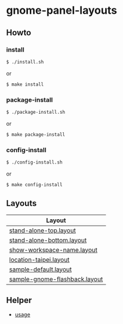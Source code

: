 
# gnome-panel-layouts


## Howto


### install

``` sh
$ ./install.sh
```

or

``` sh
$ make install
```


### package-install

``` sh
$ ./package-install.sh
```

or

``` sh
$ make package-install
```


### config-install

``` sh
$ ./config-install.sh
```

or

``` sh
$ make config-install
```


## Layouts

| Layout |
| --- |
| [stand-alone-top.layout](config/gnome-panel-layouts/stand-alone-top.layout) |
| [stand-alone-bottom.layout](config/gnome-panel-layouts/stand-alone-bottom.layout) |
| [show-workspace-name.layout](config/gnome-panel-layouts/show-workspace-name.layout) |
| [location-taipei.layout](config/gnome-panel-layouts/location-taipei.layout) |
| [sample-default.layout](config/gnome-panel-layouts/sample-default.layout) |
| [sample-gnome-flashback.layout](config/gnome-panel-layouts/sample-gnome-flashback.layout) |


## Helper

* [usage](helper-usage.md)

